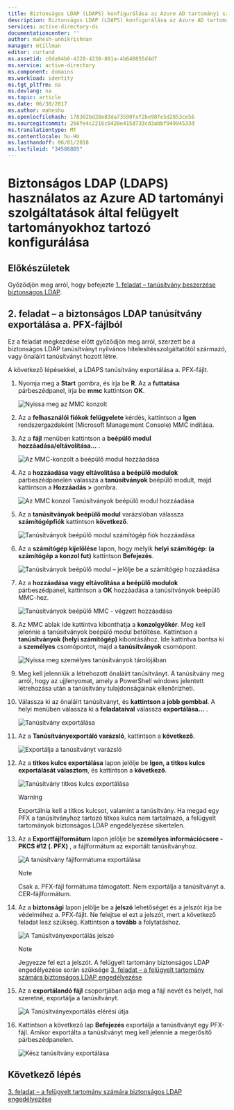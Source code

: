 ```yaml
---
title: Biztonságos LDAP (LDAPS) konfigurálása az Azure AD tartományi szolgáltatásokban |} Microsoft Docs
description: Biztonságos LDAP (LDAPS) konfigurálása az Azure AD tartományi szolgáltatások által felügyelt tartományokhoz
services: active-directory-ds
documentationcenter: ''
author: mahesh-unnikrishnan
manager: mtillman
editor: curtand
ms.assetid: c6da94b6-4328-4230-801a-4b646055d4d7
ms.service: active-directory
ms.component: domains
ms.workload: identity
ms.tgt_pltfrm: na
ms.devlang: na
ms.topic: article
ms.date: 06/30/2017
ms.author: maheshu
ms.openlocfilehash: 178302bd28e83da73590faf2be98fe5d2853ce56
ms.sourcegitcommit: 266fe4c2216c0420e415d733cd3abbf94994533d
ms.translationtype: MT
ms.contentlocale: hu-HU
ms.lasthandoff: 06/01/2018
ms.locfileid: "34586885"
---
```

# <a name="configure-secure-ldap-ldaps-for-an-azure-ad-domain-services-managed-domain"></a>Biztonságos LDAP (LDAPS) használatos az Azure AD tartományi szolgáltatások által felügyelt tartományokhoz tartozó konfigurálása

## <a name="before-you-begin"></a>Előkészületek
Győződjön meg arról, hogy befejezte [1. feladat – tanúsítvány beszerzése biztonságos LDAP](active-directory-ds-admin-guide-configure-secure-ldap.md).


## <a name="task-2---export-the-secure-ldap-certificate-to-a-pfx-file"></a>2. feladat – a biztonságos LDAP tanúsítvány exportálása a. PFX-fájlból
Ez a feladat megkezdése előtt győződjön meg arról, szerzett be a biztonságos LDAP tanúsítványt nyilvános hitelesítésszolgáltatótól származó, vagy önaláírt tanúsítványt hozott létre.

A következő lépésekkel, a LDAPS tanúsítvány exportálása a. PFX-fájlt.

1. Nyomja meg a **Start** gombra, és írja be **R**. Az a **futtatása** párbeszédpanel, írja be **mmc** kattintson **OK**.

    ![Nyissa meg az MMC konzolt](./media/active-directory-domain-services-admin-guide/secure-ldap-start-run.png)
2. Az a **felhasználói fiókok felügyelete** kérdés, kattintson a **Igen** rendszergazdaként (Microsoft Management Console) MMC indítása.
3. Az a **fájl** menüben kattintson a **beépülő modul hozzáadása/eltávolítása...** .

    ![Az MMC-konzolt a beépülő modul hozzáadása](./media/active-directory-domain-services-admin-guide/secure-ldap-add-snapin.png)
4. Az a **hozzáadása vagy eltávolítása a beépülő modulok** párbeszédpanelen válassza a **tanúsítványok** beépülő modult, majd kattintson a **Hozzáadás >** gombra.

    ![Az MMC konzol Tanúsítványok beépülő modul hozzáadása](./media/active-directory-domain-services-admin-guide/secure-ldap-add-certificates-snapin.png)
5. Az a **tanúsítványok beépülő modul** varázslóban válassza **számítógépfiók** kattintson **következő**.

    ![Tanúsítványok beépülő modul számítógép fiók hozzáadása](./media/active-directory-domain-services-admin-guide/secure-ldap-add-certificates-computer-account.png)
6. Az a **számítógép kijelölése** lapon, hogy melyik **helyi számítógép: (a számítógép a konzol fut)** kattintson **Befejezés**.

    ![Tanúsítványok beépülő modul – jelölje be a számítógép hozzáadása](./media/active-directory-domain-services-admin-guide/secure-ldap-add-certificates-local-computer.png)
7. Az a **hozzáadása vagy eltávolítása a beépülő modulok** párbeszédpanel, kattintson a **OK** hozzáadása a tanúsítványok beépülő MMC-hez.

    ![Tanúsítványok beépülő MMC - végzett hozzáadása](./media/active-directory-domain-services-admin-guide/secure-ldap-add-certificates-snapin-done.png)
8. Az MMC ablak Ide kattintva kibonthatja a **konzolgyökér**. Meg kell jelennie a tanúsítványok beépülő modul betöltése. Kattintson a **tanúsítványok (helyi számítógép)** kibontásához. Ide kattintva bontsa ki a **személyes** csomópontot, majd a **tanúsítványok** csomópont.

    ![Nyissa meg személyes tanúsítványok tárolójában](./media/active-directory-domain-services-admin-guide/secure-ldap-open-personal-store.png)
9. Meg kell jelenniük a létrehozott önaláírt tanúsítványt. A tanúsítvány meg arról, hogy az ujjlenyomat, amely a PowerShell windows jelentett létrehozása után a tanúsítvány tulajdonságainak ellenőrizheti.
10. Válassza ki az önaláírt tanúsítványt, és **kattintson a jobb gombbal**. A helyi menüben válassza ki a **feladataival** válassza **exportálása...** .

    ![Tanúsítvány exportálása](./media/active-directory-domain-services-admin-guide/secure-ldap-export-cert.png)
11. Az a **Tanúsítványexportáló varázsló**, kattintson a **következő**.

    ![Exportálja a tanúsítványt varázsló](./media/active-directory-domain-services-admin-guide/secure-ldap-export-cert-wizard.png)
12. Az a **titkos kulcs exportálása** lapon jelölje be **Igen, a titkos kulcs exportálását választom**, és kattintson a **következő**.

    ![Tanúsítvány titkos kulcs exportálása](./media/active-directory-domain-services-admin-guide/secure-ldap-export-private-key.png)

    > [!WARNING]
    > Exportálnia kell a titkos kulcsot, valamint a tanúsítvány. Ha megad egy PFX a tanúsítványhoz tartozó titkos kulcs nem tartalmazó, a felügyelt tartományok biztonságos LDAP engedélyezése sikertelen.
    >
    >
13. Az a **Exportfájlformátum** lapon jelölje be **személyes információcsere - PKCS #12 (. PFX)** , a fájlformátum az exportált tanúsítványhoz.

    ![A tanúsítvány fájlformátuma exportálása](./media/active-directory-domain-services-admin-guide/secure-ldap-export-to-pfx.png)

    > [!NOTE]
    > Csak a. PFX-fájl formátuma támogatott. Nem exportálja a tanúsítványt a. CER-fájlformátum.
    >
    >
14. Az a **biztonsági** lapon jelölje be a **jelszó** lehetőséget és a jelszót írja be védelméhez a. PFX-fájlt. Ne felejtse el ezt a jelszót, mert a következő feladat lesz szükség. Kattintson a **tovább** a folytatáshoz.

    ![A Tanúsítványexportálás jelszó ](./media/active-directory-domain-services-admin-guide/secure-ldap-export-select-password.png)

    > [!NOTE]
    > Jegyezze fel ezt a jelszót. A felügyelt tartomány biztonságos LDAP engedélyezése során szüksége [3. feladat – a felügyelt tartomány számára biztonságos LDAP engedélyezése](active-directory-ds-admin-guide-configure-secure-ldap-enable-ldaps.md)
    >
    >
15. Az a **exportálandó fájl** csoportjában adja meg a fájl nevét és helyét, hol szeretné, exportálja a tanúsítványt.

    ![A Tanúsítványexportálás elérési útja](./media/active-directory-domain-services-admin-guide/secure-ldap-export-select-path.png)
16. Kattintson a következő lap **Befejezés** exportálja a tanúsítványt egy PFX-fájl. Amikor exportálta a tanúsítványt meg kell jelennie a megerősítő párbeszédpanelen.

    ![Kész tanúsítvány exportálása](./media/active-directory-domain-services-admin-guide/secure-ldap-exported-as-pfx.png)


## <a name="next-step"></a>Következő lépés
[3. feladat – a felügyelt tartomány számára biztonságos LDAP engedélyezése](active-directory-ds-admin-guide-configure-secure-ldap-enable-ldaps.md)
